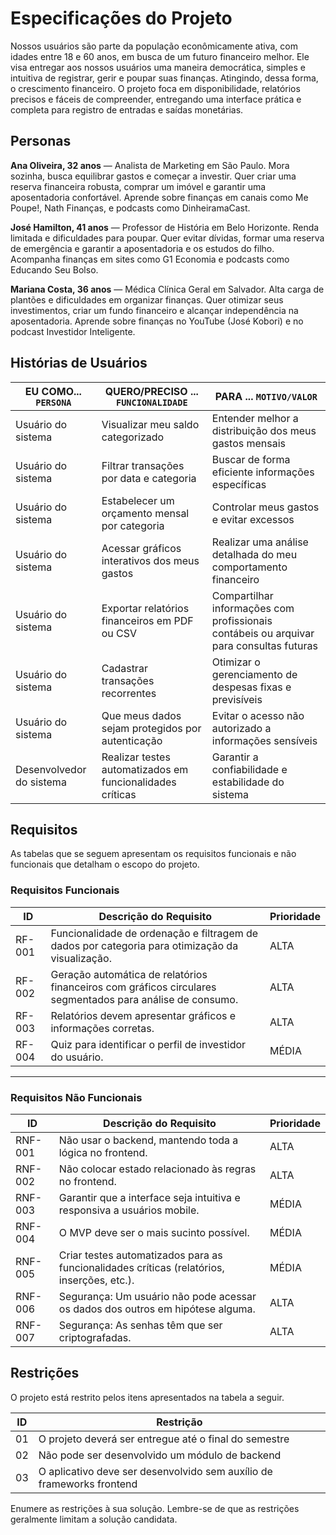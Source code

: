 # Especificações do Projeto

Nossos usuários são parte da população econômicamente ativa, com idades entre 18 e 60 anos, em busca de um futuro financeiro melhor.
Ele visa entregar aos nossos usuários uma maneira democrática, simples e intuitiva de registrar, gerir e poupar suas finanças. 
Atingindo, dessa forma, o crescimento financeiro.
O projeto foca em disponibilidade, relatórios precisos e fáceis de compreender, entregando uma interface prática e completa para
registro de entradas e saídas monetárias. 

## Personas

**Ana Oliveira, 32 anos** — Analista de Marketing em São Paulo. Mora sozinha, busca equilibrar gastos e começar a investir. Quer criar uma reserva financeira robusta, comprar um imóvel e garantir uma aposentadoria confortável. Aprende sobre finanças em canais como Me Poupe!, Nath Finanças, e podcasts como DinheiramaCast.

**José Hamilton, 41 anos** — Professor de História em Belo Horizonte. Renda limitada e dificuldades para poupar. Quer evitar dívidas, formar uma reserva de emergência e garantir a aposentadoria e os estudos do filho. Acompanha finanças em sites como G1 Economia e podcasts como Educando Seu Bolso.

**Mariana Costa, 36 anos** — Médica Clínica Geral em Salvador. Alta carga de plantões e dificuldades em organizar finanças. Quer otimizar seus investimentos, criar um fundo financeiro e alcançar independência na aposentadoria. Aprende sobre finanças no YouTube (José Kobori) e no podcast Investidor Inteligente.

## Histórias de Usuários

|EU COMO... `PERSONA`           | QUERO/PRECISO ... `FUNCIONALIDADE`                               | PARA ... `MOTIVO/VALOR`                                    |
|------------------------------|-----------------------------------------------------------------|------------------------------------------------------------|
|Usuário do sistema            | Visualizar meu saldo categorizado                               | Entender melhor a distribuição dos meus gastos mensais      |
|Usuário do sistema            | Filtrar transações por data e categoria                         | Buscar de forma eficiente informações específicas            |
|Usuário do sistema            | Estabelecer um orçamento mensal por categoria                   | Controlar meus gastos e evitar excessos                     |
|Usuário do sistema            | Acessar gráficos interativos dos meus gastos                    | Realizar uma análise detalhada do meu comportamento financeiro |
|Usuário do sistema            | Exportar relatórios financeiros em PDF ou CSV                   | Compartilhar informações com profissionais contábeis ou arquivar para consultas futuras |
|Usuário do sistema            | Cadastrar transações recorrentes                                | Otimizar o gerenciamento de despesas fixas e previsíveis    |
|Usuário do sistema            | Que meus dados sejam protegidos por autenticação                | Evitar o acesso não autorizado a informações sensíveis      |
|Desenvolvedor do sistema      | Realizar testes automatizados em funcionalidades críticas       | Garantir a confiabilidade e estabilidade do sistema         |

## Requisitos

As tabelas que se seguem apresentam os requisitos funcionais e não funcionais que detalham o escopo do projeto.

### **Requisitos Funcionais**

| ID      | Descrição do Requisito                                                                 | Prioridade |
|---------|----------------------------------------------------------------------------------------|------------|
| RF-001  | Funcionalidade de ordenação e filtragem de dados por categoria para otimização da visualização. | ALTA       |
| RF-002  | Geração automática de relatórios financeiros com gráficos circulares segmentados para análise de consumo. | ALTA       |
| RF-003  | Relatórios devem apresentar gráficos e informações corretas.                            | ALTA       |
| RF-004  | Quiz para identificar o perfil de investidor do usuário.                                | MÉDIA      |

---

### **Requisitos Não Funcionais**

| ID       | Descrição do Requisito                                                            | Prioridade |
|----------|-----------------------------------------------------------------------------------|------------|
| RNF-001  | Não usar o backend, mantendo toda a lógica no frontend.                            | ALTA       |
| RNF-002  | Não colocar estado relacionado às regras no frontend.                              | ALTA       |
| RNF-003  | Garantir que a interface seja intuitiva e responsiva a usuários mobile.            | MÉDIA      |
| RNF-004  | O MVP deve ser o mais sucinto possível.                                            | MÉDIA      |
| RNF-005  | Criar testes automatizados para as funcionalidades críticas (relatórios, inserções, etc.). | MÉDIA      |
| RNF-006  | Segurança: Um usuário não pode acessar os dados dos outros em hipótese alguma.     | ALTA       |
| RNF-007  | Segurança: As senhas têm que ser criptografadas.                                   | ALTA       |


## Restrições

O projeto está restrito pelos itens apresentados na tabela a seguir.

|ID| Restrição                                             |
|--|-------------------------------------------------------|
|01| O projeto deverá ser entregue até o final do semestre |
|02| Não pode ser desenvolvido um módulo de backend        |
|03| O aplicativo deve ser desenvolvido sem auxílio de frameworks frontend       |

Enumere as restrições à sua solução. Lembre-se de que as restrições geralmente limitam a solução candidata.


